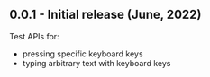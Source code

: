 ## 0.0.1 - Initial release (June, 2022)

Test APIs for:
* pressing specific keyboard keys
* typing arbitrary text with keyboard keys
